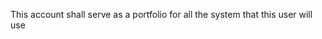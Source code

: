 This account shall serve as a portfolio for all the system that this user will use

<!---
merzhiin/merzhiin is a ✨ special ✨ repository because its `README.md` (this file) appears on your GitHub profile.
You can click the Preview link to take a look at your changes.
--->
